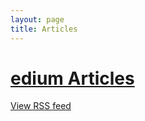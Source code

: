 ```yaml
---
layout: page
title: Articles
---
```

# <a href="https://medium.com/@ozanerhansha"><i class='fa fa-medium'></i></a>[edium Articles](https://medium.com/@ozanerhansha)

<!--Renders the RSS feed from https://medium.com/feed/@ozanerhansha-->
<div>
<script language="JavaScript" src="http://feed2js.org//feed2js.php?src=https%3A%2F%2Fmedium.com%2Ffeed%2F%40ozanerhansha&desc=300&date=y&tz=-5&utf=y"  charset="UTF-8" type="text/javascript"></script>

<noscript>
<a href="http://feed2js.org//feed2js.php?src=https%3A%2F%2Fmedium.com%2Ffeed%2F%40ozanerhansha&desc=300&date=y&tz=-5&utf=y&html=y">View RSS feed</a>
</noscript>
</div>
